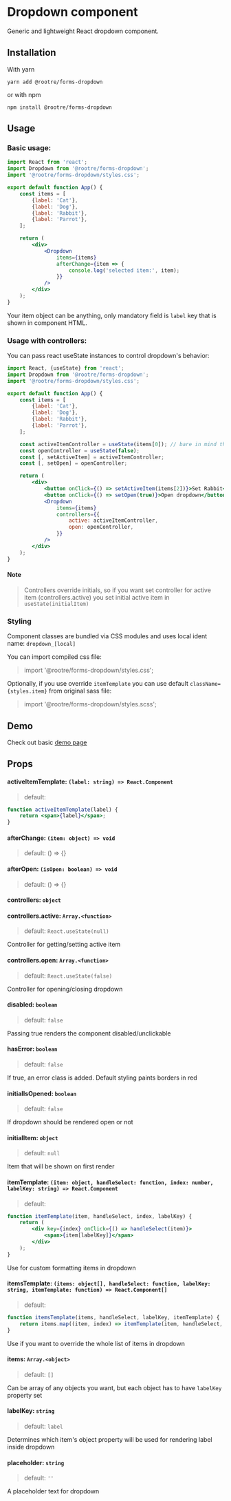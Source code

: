 # Dropdown component

Generic and lightweight React dropdown component.


## Installation

With yarn
```
yarn add @rootre/forms-dropdown
```

or with npm

```
npm install @rootre/forms-dropdown
```

## Usage

### Basic usage:

```jsx harmony
import React from 'react';
import Dropdown from '@rootre/forms-dropdown';
import '@rootre/forms-dropdown/styles.css';

export default function App() {
    const items = [
        {label: 'Cat'},
        {label: 'Dog'},
        {label: 'Rabbit'},
        {label: 'Parrot'},
    ];

    return (
        <div>
            <Dropdown 
                items={items}
                afterChange={item => {
                    console.log('selected item:', item);
                }}
            />
        </div>
    );
}
```

Your item object can be anything, only mandatory field 
is `label` key that is shown in component HTML.

### Usage with controllers:

You can pass react useState instances to control dropdown's behavior:

```jsx harmony
import React, {useState} from 'react';
import Dropdown from '@rootre/forms-dropdown';
import '@rootre/forms-dropdown/styles.css';

export default function App() {
    const items = [
        {label: 'Cat'},
        {label: 'Dog'},
        {label: 'Rabbit'},
        {label: 'Parrot'},
    ];

    const activeItemController = useState(items[0]); // bare in mind that controllers override initials
    const openController = useState(false);
    const [, setActiveItem] = activeItemController;
    const [, setOpen] = openController;

    return (
        <div>
            <button onClick={() => setActiveItem(items[2])}>Set Rabbit</button>
            <button onClick={() => setOpen(true)}>Open dropdown</button>
            <Dropdown
                items={items}
                controllers={{
                    active: activeItemController,
                    open: openController,
                }}
            />
        </div>
    );
}
```

#### Note

> Controllers override initials, so if you want set controller 
for active item (controllers.active) you set initial active item 
in `useState(initialItem)`

### Styling

Component classes are bundled via CSS modules and uses local ident name: `dropdown_[local]`

You can import compiled css file:

> import '@rootre/forms-dropdown/styles.css';

Optionally, if you use override `itemTemplate` you can use 
default `className={styles.item}` from original sass file:

> import '@rootre/forms-dropdown/styles.scss';

## Demo

Check out basic [demo page](https://rootre.github.io/forms-dropdown/)

## Props

#### activeItemTemplate: `(label: string) => React.Component`

> default:

```jsx harmony
function activeItemTemplate(label) {
    return <span>{label}</span>;
}
```

#### afterChange: `(item: object) => void`

> default: () => {}

#### afterOpen: `(isOpen: boolean) => void`

> default: () => {}

#### controllers: `object`
#### controllers.active: `Array.<function>`

> default: `React.useState(null)`

Controller for getting/setting active item

#### controllers.open: `Array.<function>`

> default: `React.useState(false)`

Controller for opening/closing dropdown

#### disabled: `boolean`

> default: `false`

Passing true renders the component disabled/unclickable

#### hasError: `boolean`

> default: `false`

If true, an error class is added. Default styling paints borders in red 

#### initialIsOpened: `boolean`

> default: `false`

If dropdown should be rendered open or not

#### initialItem: `object`

> default: `null`

Item that will be shown on first render

#### itemTemplate: `(item: object, handleSelect: function, index: number, labelKey: string) => React.Component`

> default:
```jsx harmony
function itemTemplate(item, handleSelect, index, labelKey) {
    return (
        <div key={index} onClick={() => handleSelect(item)}>
            <span>{item[labelKey]}</span>
        </div>
    );
}
```

Use for custom formatting items in dropdown

#### itemsTemplate: `(items: object[], handleSelect: function, labelKey: string, itemTemplate: function) => React.Component[]`

> default:
```jsx harmony
function itemsTemplate(items, handleSelect, labelKey, itemTemplate) {
    return items.map((item, index) => itemTemplate(item, handleSelect, index, labelKey));
}
```

Use if you want to override the whole list of items in dropdown

#### items: `Array.<object>`

> default: `[]`

Can be array of any objects you want, but each object has to have `labelKey` property set

#### labelKey: `string`

> default: `label`

Determines which item's object property will be used for rendering label inside dropdown 

#### placeholder: `string`

> default: `''`

A placeholder text for dropdown